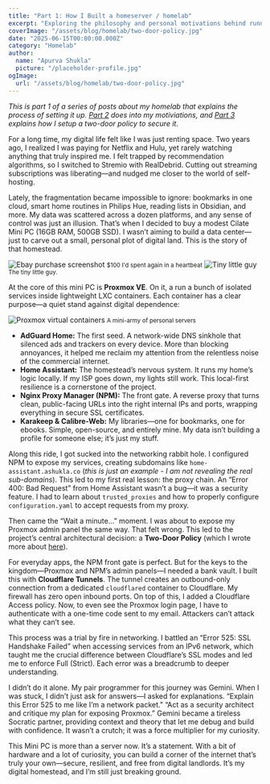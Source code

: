 ```yaml
---
title: "Part 1: How I Built a homeserver / homelab"
excerpt: "Exploring the philosophy and personal motivations behind running a self-hosted homelab, and how it fosters digital ownership, privacy, and intentional technology use."
coverImage: "/assets/blog/homelab/two-door-policy.jpg"
date: "2025-06-15T00:00:00.000Z"
category: "Homelab"
author:
  name: "Apurva Shukla"
  picture: "/placeholder-profile.jpg"
ogImage:
  url: "/assets/blog/homelab/two-door-policy.jpg"
---
```

*This is part 1 of a series of posts about my homelab that explains the process of setting it up. [Part 2](/posts/live_part2_homelab) does into my motiviations, and [Part 3](/posts/live_part3_homelab) explains how I setup a two-door policy to secure it.*

For a long time, my digital life felt like I was just renting space. Two years ago, I realized I was paying for Netflix and Hulu, yet rarely watching anything that truly inspired me. I felt trapped by recommendation algorithms, so I switched to Stremio with RealDebrid. Cutting out streaming subscriptions was liberating—and nudged me closer to the world of self-hosting.

Lately, the fragmentation became impossible to ignore: bookmarks in one cloud, smart home routines in Philips Hue, reading lists in Obsidian, and more. My data was scattered across a dozen platforms, and any sense of control was just an illusion. That’s when I decided to buy a modest Cilate Mini PC (16GB RAM, 500GB SSD). I wasn’t aiming to build a data center—just to carve out a small, personal plot of digital land. This is the story of that homestead.

<img src="/assets/blog/homelab/ebay.png" alt="Ebay purchase screenshot" class="blog-image">
<small class="image-caption">$100 I'd spent again in a heartbeat</small>

<img src="/assets/blog/homelab/minipc.jpg" alt="Tiny little guy" class="blog-image">
<small class="image-caption">The tiny little guy.</small>

At the core of this mini PC is **Proxmox VE**. On it, a run a bunch of isolated services inside lightweight LXC containers. Each container has a clear purpose—a quiet stand against digital dependence:

<img src="/assets/blog/homelab/proxmox.png" alt="Proxmox virtual containers" class="blog-image">
<small class="image-caption">A mini-army of personal servers</small>

- **AdGuard Home:** The first seed. A network-wide DNS sinkhole that silenced ads and trackers on every device. More than blocking annoyances, it helped me reclaim my attention from the relentless noise of the commercial internet.
- **Home Assistant:** The homestead’s nervous system. It runs my home’s logic locally. If my ISP goes down, my lights still work. This local-first resilience is a cornerstone of the project.
- **Nginx Proxy Manager (NPM):** The front gate. A reverse proxy that turns clean, public-facing URLs into the right internal IPs and ports, wrapping everything in secure SSL certificates.
- **Karakeep & Calibre-Web:** My libraries—one for bookmarks, one for ebooks. Simple, open-source, and entirely mine. My data isn’t building a profile for someone else; it’s just my stuff.

Along this ride, I got sucked into the networking rabbit hole. I configured NPM to expose my services, creating subdomains like `home-assistant.ashukla.co` (*this is just an example - I am not revealing the real sub-domains*). This led to my first real lesson: the proxy chain. An “Error 400: Bad Request” from Home Assistant wasn’t a bug—it was a security feature. I had to learn about `trusted_proxies` and how to properly configure `configuration.yaml` to accept requests from my proxy.

Then came the “Wait a minute...” moment. I was about to expose my Proxmox admin panel the same way. That felt wrong. This led to the project’s central architectural decision: a **Two-Door Policy** (which I wrote more about [here](/posts/part3_homelab)).

For everyday apps, the NPM front gate is perfect. But for the keys to the kingdom—Proxmox and NPM’s admin panels—I needed a bank vault. I built this with **Cloudflare Tunnels**. The tunnel creates an outbound-only connection from a dedicated `cloudflared` container to Cloudflare. My firewall has zero open inbound ports. On top of this, I added a Cloudflare Access policy. Now, to even see the Proxmox login page, I have to authenticate with a one-time code sent to my email. Attackers can’t attack what they can’t see.

This process was a trial by fire in networking. I battled an “Error 525: SSL Handshake Failed” when accessing services from an IPv6 network, which taught me the crucial difference between Cloudflare’s SSL modes and led me to enforce Full (Strict). Each error was a breadcrumb to deeper understanding.

I didn’t do it alone. My pair programmer for this journey was Gemini. When I was stuck, I didn’t just ask for answers—I asked for explanations. “Explain this Error 525 to me like I’m a network packet.” “Act as a security architect and critique my plan for exposing Proxmox.” Gemini became a tireless Socratic partner, providing context and theory that let me debug and build with confidence. It wasn’t a crutch; it was a force multiplier for my curiosity.

This Mini PC is more than a server now. It’s a statement. With a bit of hardware and a lot of curiosity, you can build a corner of the internet that’s truly your own—secure, resilient, and free from digital landlords. It’s my digital homestead, and I’m still just breaking ground.